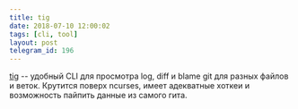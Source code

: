 ```yaml
---
title: tig
date: 2018-07-10 12:00:02
tags: [cli, tool]
layout: post
telegram_id: 196
---
```


[tig](https://github.com/jonas/tig) -- удобный CLI для просмотра log, diff и blame git для разных файлов и веток. Крутится поверх ncurses, имеет адекватные хоткеи и возможность пайпить данные из самого гита.
